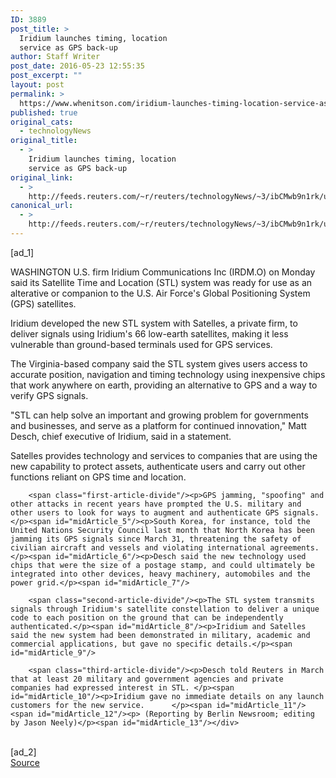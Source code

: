 ```yaml
---
ID: 3889
post_title: >
  Iridium launches timing, location
  service as GPS back-up
author: Staff Writer
post_date: 2016-05-23 12:55:35
post_excerpt: ""
layout: post
permalink: >
  https://www.whenitson.com/iridium-launches-timing-location-service-as-gps-back-up/
published: true
original_cats:
  - technologyNews
original_title:
  - >
    Iridium launches timing, location
    service as GPS back-up
original_link:
  - >
    http://feeds.reuters.com/~r/reuters/technologyNews/~3/ibCMwb9n1rk/us-iridium-gps-idUSKCN0YE1HZ
canonical_url:
  - >
    http://feeds.reuters.com/~r/reuters/technologyNews/~3/ibCMwb9n1rk/us-iridium-gps-idUSKCN0YE1HZ
---
```

 [ad_1]
<br><div id="articleText">
<span id="midArticle_start"/>

<span class="focusParagraph" readability="4"><p><span class="articleLocation">WASHINGTON</span> U.S. firm Iridium Communications Inc (<span id="symbol_IRDM.O_0">IRDM.O</span>) on Monday said its Satellite Time and Location (STL) system was ready for use as an alterative or companion to the U.S. Air Force's Global Positioning System (GPS) satellites.</p></span><span id="midArticle_0"/><p>Iridium developed the new STL system with Satelles, a private firm, to deliver signals using Iridium's 66 low-earth satellites, making it less vulnerable than ground-based terminals used for GPS services.</p><span id="midArticle_1"/><p>The Virginia-based company said the STL system gives users access to accurate position, navigation and timing technology using inexpensive chips that work anywhere on earth, providing an alternative to GPS and a way to verify GPS signals.</p><span id="midArticle_2"/><p>"STL can help solve an important and growing problem for governments and businesses, and serve as a platform for continued innovation," Matt Desch, chief executive of Iridium, said in a statement. </p><span id="midArticle_3"/><p>Satelles provides technology and services to companies that are using the new capability to protect assets, authenticate users and carry out other functions reliant on GPS time and location. </p><span id="midArticle_4"/>
        
        <span class="first-article-divide"/><p>GPS jamming, "spoofing" and other attacks in recent years have prompted the U.S. military and other users to look for ways to augment and authenticate GPS signals.</p><span id="midArticle_5"/><p>South Korea, for instance, told the United Nations Security Council last month that North Korea has been jamming its GPS signals since March 31, threatening the safety of civilian aircraft and vessels and violating international agreements.</p><span id="midArticle_6"/><p>Desch said the new technology used chips that were the size of a postage stamp, and could ultimately be integrated into other devices, heavy machinery, automobiles and the power grid.</p><span id="midArticle_7"/>
        
        <span class="second-article-divide"/><p>The STL system transmits signals through Iridium's satellite constellation to deliver a unique code to each position on the ground that can be independently authenticated.</p><span id="midArticle_8"/><p>Iridium and Satelles said the new system had been demonstrated in military, academic and commercial applications, but gave no specific details.</p><span id="midArticle_9"/>
        
        <span class="third-article-divide"/><p>Desch told Reuters in March that at least 20 military and government agencies and private companies had expressed interest in STL. </p><span id="midArticle_10"/><p>Iridium gave no immediate details on any launch customers for the new service.      </p><span id="midArticle_11"/><span id="midArticle_12"/><p> (Reporting by Berlin Newsroom; editing by Jason Neely)</p><span id="midArticle_13"/></div>
<br>[ad_2]
<br><a href="http://feeds.reuters.com/~r/reuters/technologyNews/~3/ibCMwb9n1rk/us-iridium-gps-idUSKCN0YE1HZ">Source </a>